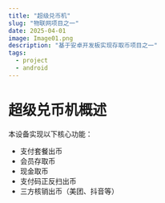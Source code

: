 ```yaml
---
title: "超级兑币机"
slug: "物联网项目之一" 
date: 2025-04-01
image: Image01.png
description: "基于安卓开发板实现存取币项目之一"
tags:
  - project
  - android
---
```


# 超级兑币机概述

本设备实现以下核心功能：

- 支付套餐出币
- 会员存取币
- 现金取币
- 支付码正反扫出币
- 三方核销出币（美团、抖音等）
